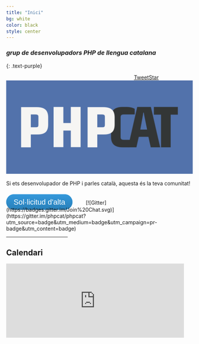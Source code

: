 ```yaml
---
title: "Inici"
bg: white
color: black
style: center
---
```


<div id="fb-root"></div>
<script>(function(d, s, id) {
  var js, fjs = d.getElementsByTagName(s)[0];
  if (d.getElementById(id)) return;
  js = d.createElement(s); js.id = id;
  js.src = "//connect.facebook.net/en_US/sdk.js#xfbml=1&appId=1375471216075477&version=v2.0";
  fjs.parentNode.insertBefore(js, fjs);
}(document, 'script', 'facebook-jssdk'));</script>


### *grup de desenvolupadors PHP de llengua catalana*
{: .text-purple}

<div style="width: 320px; margin: auto;">

<div style="display: block; float: right;">
<a class="github-button" href="https://github.com/phpcat/phpcat" data-count-href="/phpcat/phpcat/stargazers" data-count-api="/repos/phpcat/phpcat#stargazers_count">Star</a>
</div>
<div style="display: block; float: right;">
<a class="twitter-share-button"
  href="https://twitter.com/share"
  data-url="http://www.php.cat"
  data-counturl="http://www.php.cat"
  data-text="grup de desenvolupadors PHP de llengua catalana">
Tweet
</a>
</div>

<script src="//platform.linkedin.com/in.js" type="text/javascript">
  lang: en_US
</script>
<script type="IN/Share" data-url="http://www.php.cat" data-counter="right"></script>
<script async defer id="github-bjs" src="https://buttons.github.io/buttons.js"></script>



</div>
<div style="width: 320px; margin: auto; clear: both;">
<div style="display: block; float: center;" class="fb-like" data-href="https://www.php.cat" data-width="200px" data-layout="button_count" data-action="like" data-show-faces="true" data-share="false"></div>

</div>
<script>
window.twttr=(function(d,s,id){var js,fjs=d.getElementsByTagName(s)[0],t=window.twttr||{};if(d.getElementById(id))return;js=d.createElement(s);js.id=id;js.src="https://platform.twitter.com/widgets.js";fjs.parentNode.insertBefore(js,fjs);t._e=[];t.ready=function(f){t._e.push(f);};return t;}(document,"script","twitter-wjs"));
</script>

<img src="/img/PHPCat.svg" alt="PHP Cat" />

Si ets desenvolupador de PHP i parles català, aquesta és la teva comunitat!

<style>
a.btn {
  background: #3498db;
  background-image: -webkit-linear-gradient(top, #3498db, #2980b9);
  background-image: -moz-linear-gradient(top, #3498db, #2980b9);
  background-image: -ms-linear-gradient(top, #3498db, #2980b9);
  background-image: -o-linear-gradient(top, #3498db, #2980b9);
  background-image: linear-gradient(to bottom, #3498db, #2980b9);
  -webkit-border-radius: 28;
  -moz-border-radius: 28;
  border-radius: 28px;
  font-family: Arial;
  color: #fff !important;
  font-size: 20px;
  padding: 10px 20px 10px 20px;
  text-decoration: none;
}

a.btn:hover {
  background: #3cb0fd;
  background-image: -webkit-linear-gradient(top, #3cb0fd, #3498db);
  background-image: -moz-linear-gradient(top, #3cb0fd, #3498db);
  background-image: -ms-linear-gradient(top, #3cb0fd, #3498db);
  background-image: -o-linear-gradient(top, #3cb0fd, #3498db);
  background-image: linear-gradient(to bottom, #3cb0fd, #3498db);
  text-decoration: none;
}
</style>
<br />
<a class="btn" href="http://github.com/phpcat/phpcat/issues/9" target="_blank">Sol·licitud d'alta</a> &nbsp; &nbsp; &nbsp; &nbsp; [![Gitter](https://badges.gitter.im/Join%20Chat.svg)](https://gitter.im/phpcat/phpcat?utm_source=badge&utm_medium=badge&utm_campaign=pr-badge&utm_content=badge)

<hr style="width: 33%" />
<h2>Calendari</h2>
<iframe src="https://www.google.com/calendar/embed?showTitle=0&amp;showNav=0&amp;showDate=0&amp;showPrint=0&amp;showTabs=0&amp;showCalendars=0&amp;showTz=0&amp;mode=AGENDA&amp;height=200&amp;wkst=2&amp;bgcolor=%23FFFFFF&amp;src=cccphp.net_kil0hehns3b73i27q5tu5pg7qc%40group.calendar.google.com&amp;color=%23182C57&amp;ctz=Europe%2FMadrid" style=" border-width:0 " width="480" height="200" frameborder="0" scrolling="no"></iframe>
